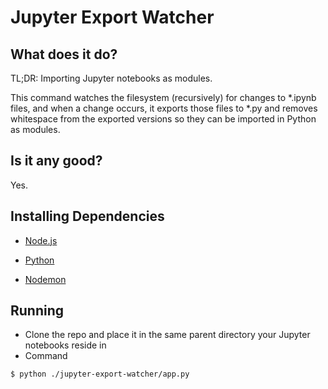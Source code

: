 # Jupyter Export Watcher

## What does it do?
TL;DR: Importing Jupyter notebooks as modules.

This command watches the filesystem (recursively) for changes to *.ipynb files, and when a change occurs, it exports those files to *.py and removes whitespace from the exported versions so they can be imported in Python as modules.

## Is it any good?
Yes.

## Installing Dependencies
- [Node.js](https://nodejs.org/en/)

- [Python](https://www.python.org/)

- [Nodemon](https://github.com/remy/nodemon)

## Running
- Clone the repo and place it in the same parent directory your Jupyter notebooks reside in
- Command
```
$ python ./jupyter-export-watcher/app.py
```
